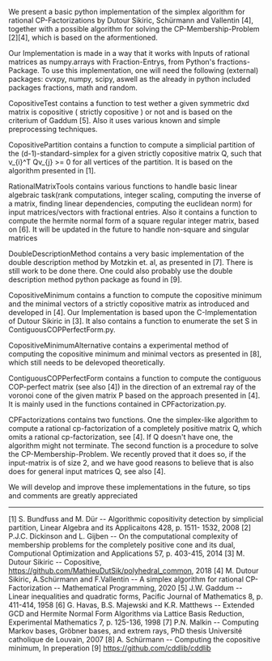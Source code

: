 We present a basic python implementation of the simplex algorithm for rational CP-Factorizations by Dutour Sikiric, Schürmann and Vallentin [4], together
with a possible algorithm for solving the CP-Membership-Problem [2][4], which is based on the aformentioned.

Our Implementation is made in a way that it works with Inputs of rational matrices as numpy.arrays with Fraction-Entrys, from Python's fractions-Package.
To use this implementation, one will need the following (external) packages: cvxpy, numpy,  scipy, aswell as the already in python included packages  fractions, math and random.

CopositiveTest contains a function to test wether a given symmetric dxd matrix is copositive ( strictly copositive ) or not and is based on the criterium of Gaddum [5]. Also it uses various known and simple preprocessing techniques.

CopositivePartition contains a function to compute a simplicial partition of the (d-1)-standard-simplex for a given strictly copositive matrix Q, such that v_{i}^T Qv_{j} >= 0 for all vertices of the partition. It is based on the algorithm presented in [1].

RationalMatrixTools contains various functions to handle basic linear algebraic task(rank computations, integer scaling, computing the inverse of a matrix, finding linear dependencies, computing the euclidean norm) for input matrices/vectors with fractional entries. Also it contains a function to compute the hermite normal form of a square regular integer matrix, based on [6]. It will be updated in the future to handle non-square and singular matrices 

DoubleDescriptionMethod contains a very basic implementation of the double description method by Motzkin et. al, as presented in [7]. There is still work to be done there. One could also probably use the double description method python package as found in [9]. 

CopositiveMinimum contains a function to compute the copositive minimum and the minimal vectors of a strictly copositive matrix as introduced and developed in [4]. Our Implementation is based upon the C-Implementation of Dutour Sikiric in [3]. It also contains a function to enumerate the set S in ContiguousCOPPerfectForm.py.

CopositiveMinimumAlternative contains a experimental method of computing the copositive minimum and minimal vectors as presented in [8], which still needs to be delevoped theoretically.

ContiguousCOPPerfectForm contains a function to compute the contiguous COP-perfect matrix (see also [4]) in the direction of an extremal ray of the voronoi cone of the given matrix P based on the approach presented in [4]. It is mainly used in the functions contained in CPFactorization.py.

CPFactorizations contains two functions. One the simplex-like algorithm to compute a rational cp-factorization of a completely positive matrix Q, which omits a rational cp-factorization, see [4]. If Q doesn't have one, the algorithm might not terminate. The second function is a procedure to solve the CP-Membership-Problem. We recently proved that it does so, if the input-matrix is of size 2, and we have good reasons to believe that is also does for general input matrices Q, see also [4]. 



We will develop and improve these implementations in the future, so tips and comments are greatly appreciated

----------------

[1] S. Bundfuss and M. Dür -- Algorithmic copositivity detection by simplicial partition, Linear Algebra and its Applicaitons 428, p. 1511- 1532, 2008
[2] P.J.C. Dickinson and L. Gijben -- On the computational complexity of membership problems for the completely positive cone and its dual, Computional Optimization and Applications 57, p. 403-415, 2014
[3] M. Dutour Sikiric -- Copositive, https://github.com/MathieuDutSik/polyhedral_common, 2018
[4] M. Dutour Sikiric, A.Schürmann and F.Vallentin -- A simplex algorithm for rational CP-Factorization -- Mathematical Programming, 2020
[5] J.W. Gaddum -- Linear inequalities and quadratic forms, Pacific Journal of Mathematics 8, p. 411-414, 1958
[6] G. Havas, B.S. Majewski and K.R. Matthews -- Extended GCD and Hermite Normal Form Algorithms via Lattice Basis Reduction, Experimental Mathematics 7, p. 125-136, 1998
[7] P.N. Malkin -- Computing Markov bases, Gröbner bases, and extrem rays, PhD thesis Université catholique de Louvain, 2007
[8] A. Schürmann -- Computing the copositive minimum, In preperation 
[9] https://github.com/cddlib/cddlib
